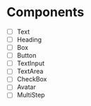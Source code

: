 # Components

- [ ] Text
- [ ] Heading 
- [ ] Box
- [ ] Button
- [ ] TextInput
- [ ] TextArea
- [ ] CheckBox
- [ ] Avatar
- [ ] MultiStep